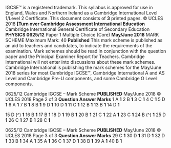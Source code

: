 IGCSE™ is a registered trademark. This syllabus is approved for use in England, Wales and Northern Ireland as a Cambridge International Level 1/Level 2 Certificate. This document consists of **3** printed pages. © UCLES 2018 **[Turn over Cambridge Assessment International Education** Cambridge International General Certificate of Secondary Education **PHYSICS 0625/12** Paper 1 Multiple Choice (Core) **May/June 2018** MARK SCHEME Maximum Mark: 40 **Published** This mark scheme is published as an aid to teachers and candidates, to indicate the requirements of the examination. Mark schemes should be read in conjunction with the question paper and the Principal Examiner Report for Teachers. Cambridge International will not enter into discussions about these mark schemes. Cambridge International is publishing the mark schemes for the May/June 2018 series for most Cambridge IGCSE™, Cambridge International A and AS Level and Cambridge Pre-U components, and some Cambridge O Level components. 


0625/12 Cambridge IGCSE – Mark Scheme **PUBLISHED** May/June 2018 © UCLES 2018 Page 2 of 3 **Question Answer Marks** 1 A **1** 2 B **1** 3 C **1** 4 C **1** 5 D **1** 6 A **1** 7 B **1** 8 B **1** 9 D **1** 10 D **1** 11 C **1** 12 B **1** 13 B **1** 14 D **1** 

15 D (^) **1** 16 B **1** 17 B **1** 18 D **1** 19 B **1** 20 B **1** 21 C **1** 22 A **1** 23 C **1** 24 B (^) **1** 25 D **1** 26 C **1** 27 B **1** 28 C **1** 


0625/12 Cambridge IGCSE – Mark Scheme **PUBLISHED** May/June 2018 © UCLES 2018 Page 3 of 3 **Question Answer Marks** 29 C **1** 30 D **1** 31 D **1** 32 D **1** 33 B **1** 34 A **1** 35 A **1** 36 C **1** 37 D **1** 38 B **1** 39 A **1** 40 B **1** 


